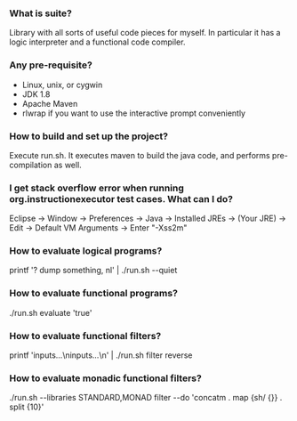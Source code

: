 ### What is suite?

Library with all sorts of useful code pieces for myself. In particular it has a logic interpreter and a functional code compiler.

### Any pre-requisite?

- Linux, unix, or cygwin
- JDK 1.8
- Apache Maven
- rlwrap if you want to use the interactive prompt conveniently

### How to build and set up the project?

Execute run.sh. It executes maven to build the java code, and performs pre-compilation as well.


### I get stack overflow error when running org.instructionexecutor test cases. What can I do?

Eclipse -> Window -> Preferences -> Java -> Installed JREs -> (Your JRE)
-> Edit -> Default VM Arguments -> Enter "-Xss2m"


### How to evaluate logical programs?

printf '? dump something, nl' | ./run.sh --quiet


### How to evaluate functional programs?

./run.sh evaluate 'true'


### How to evaluate functional filters?

printf 'inputs...\ninputs...\n' | ./run.sh filter reverse


### How to evaluate monadic functional filters?

./run.sh --libraries STANDARD,MONAD filter --do 'concatm . map {sh/ {}} . split {10}'
